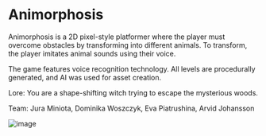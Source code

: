 # Animorphosis
Animorphosis is a 2D pixel-style platformer where the player must overcome obstacles by transforming into different animals. To transform, the player imitates animal sounds using their voice.

The game features voice recognition technology. All levels are procedurally generated, and AI was used for asset creation.

Lore:
You are a shape-shifting witch trying to escape the mysterious woods.

Team:
Jura Miniota, Dominika Woszczyk, Eva Piatrushina, Arvid Johansson 

![image](https://github.com/user-attachments/assets/91cf572a-be45-4180-bfeb-bda6825857d2)
